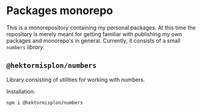# Packages monorepo

This is a monorepository containing my personal packages.  At this time the
repository is merely meant for getting familiar with publishing my own packages
and monorepo's in general.  Currently, it consists of a small `numbers`
*library*.

## `@hektormisplon/numbers`

Library consisting of utilities for working with numbers.

Installation:

`npm i @hektormisplon/numbers`

